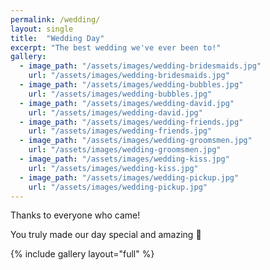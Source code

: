 ```yaml
---
permalink: /wedding/
layout: single
title:  "Wedding Day"
excerpt: "The best wedding we've ever been to!"
gallery:
  - image_path: "/assets/images/wedding-bridesmaids.jpg"
    url: "/assets/images/wedding-bridesmaids.jpg"
  - image_path: "/assets/images/wedding-bubbles.jpg"
    url: "/assets/images/wedding-bubbles.jpg"
  - image_path: "/assets/images/wedding-david.jpg"
    url: "/assets/images/wedding-david.jpg"
  - image_path: "/assets/images/wedding-friends.jpg"
    url: "/assets/images/wedding-friends.jpg"
  - image_path: "/assets/images/wedding-groomsmen.jpg"
    url: "/assets/images/wedding-groomsmen.jpg"
  - image_path: "/assets/images/wedding-kiss.jpg"
    url: "/assets/images/wedding-kiss.jpg"
  - image_path: "/assets/images/wedding-pickup.jpg"
    url: "/assets/images/wedding-pickup.jpg"
---
```

Thanks to everyone who came!

You truly made our day special and amazing 💖

{% include gallery layout="full" %}
